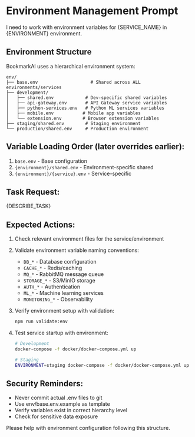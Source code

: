 # Environment Management Prompt

I need to work with environment variables for {SERVICE_NAME} in {ENVIRONMENT} environment.

## Environment Structure
BookmarkAI uses a hierarchical environment system:

```
env/
├── base.env                    # Shared across ALL environments/services
├── development/               
│   ├── shared.env            # Dev-specific shared variables
│   ├── api-gateway.env       # API Gateway service variables
│   ├── python-services.env   # Python ML services variables
│   ├── mobile.env           # Mobile app variables
│   └── extension.env        # Browser extension variables
├── staging/shared.env        # Staging environment
└── production/shared.env     # Production environment
```

## Variable Loading Order (later overrides earlier):
1. `base.env` - Base configuration
2. `{environment}/shared.env` - Environment-specific shared
3. `{environment}/{service}.env` - Service-specific

## Task Request:
{DESCRIBE_TASK}

## Expected Actions:
1. Check relevant environment files for the service/environment
2. Validate environment variable naming conventions:
   - `DB_*` - Database configuration
   - `CACHE_*` - Redis/caching 
   - `MQ_*` - RabbitMQ message queue
   - `STORAGE_*` - S3/MinIO storage
   - `AUTH_*` - Authentication
   - `ML_*` - Machine learning services
   - `MONITORING_*` - Observability

3. Verify environment setup with validation:
   ```bash
   npm run validate:env
   ```

4. Test service startup with environment:
   ```bash
   # Development
   docker-compose -f docker/docker-compose.yml up
   
   # Staging  
   ENVIRONMENT=staging docker-compose -f docker/docker-compose.yml up
   ```

## Security Reminders:
- Never commit actual .env files to git
- Use env/base.env.example as template
- Verify variables exist in correct hierarchy level
- Check for sensitive data exposure

Please help with environment configuration following this structure.